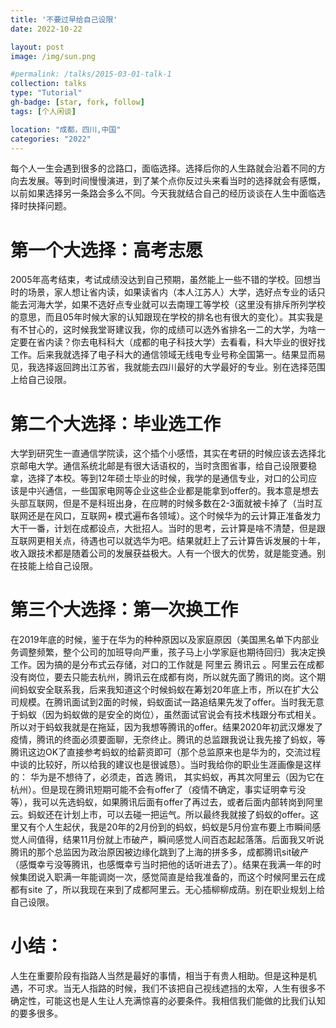```yaml
---
title: '不要过早给自己设限'
date: 2022-10-22

layout: post
image: /img/sun.png

#permalink: /talks/2015-03-01-talk-1
collection: talks
type: "Tutorial"
gh-badge: [star, fork, follow]
tags: [个人闲谈]

location: "成都，四川,中国"
categories: "2022"
---
```


每个人一生会遇到很多的岔路口，面临选择。选择后你的人生路就会沿着不同的方向去发展。等到时间慢慢演进，到了某个点你反过头来看当时的选择就会有感慨，以前如果选择另一条路会多么不同。今天我就结合自己的经历谈谈在人生中面临选择时抉择问题。

# 第一个大选择：高考志愿

2005年高考结束，考试成绩没达到自己预期，虽然能上一些不错的学校。回想当时的场景，家人想让省内读，如果读省内（本人江苏人）大学，选好点专业的话只能去河海大学，如果不选好点专业就可以去南理工等学校（这里没有排斥所列学校的意思，而且05年时候大家的认知跟现在学校的排名也有很大的变化）。其实我是有不甘心的，这时候我堂哥建议我，你的成绩可以选外省排名一二的大学，为啥一定要在省内读？你去电科科大（成都的电子科技大学）去看看，科大毕业的很好找工作。后来我就选择了电子科大的通信领域无线电专业号称全国第一。结果显而易见，我选择返回跨出江苏省，我就能去四川最好的大学最好的专业。别在选择范围上给自己设限。

# 第二个大选择：毕业选工作

大学到研究生一直通信学院读，这个插个小感悟，其实在考研的时候应该去选择北京邮电大学。通信系统北邮是有很大话语权的，当时贪图省事，给自己设限要稳拿，选择了本校。等到12年硕士毕业的时候，我学的是通信专业，对口的公司应该是中兴通信，一些国家电网等企业这些企业都是能拿到offer的。我本意是想去头部互联网，但是不是科班出身，在应聘的时候多数在2-3面就被卡掉了（当时互联网还是在风口，互联网+ 模式遍布各领域）。这个时候华为的云计算正准备发力大干一番，计划在成都设点，大批招人。当时的思考，云计算是啥不清楚，但是跟互联网更相关点，待遇也可以就选华为吧。结果就赶上了云计算告诉发展的十年，收入跟技术都是随着公司的发展获益极大。人有一个很大的优势，就是能变通。别在技能上给自己设限。

# 第三个大选择：第一次换工作

在2019年底的时候，鉴于在华为的种种原因以及家庭原因（美国黑名单下内部业务调整频繁，整个公司的加班导向严重，孩子马上小学家庭也期待回归）我决定换工作。因为搞的是分布式云存储，对口的工作就是 阿里云   腾讯云 。阿里云在成都没有岗位，要去只能去杭州，腾讯云在成都有岗，所以就先面了腾讯的岗。这个期间蚂蚁安全联系我，后来我知道这个时候蚂蚁在筹划20年底上市，所以在扩大公司规模。在腾讯面试到2面的时候，蚂蚁面试一路追结果先发了offer。当时我无意于蚂蚁（因为蚂蚁做的是安全的岗位），虽然面试官说会有技术栈跟分布式相关。所以对于蚂蚁我就是在拖延，因为我想等腾讯的offer。结果2020年初武汉爆发了疫情，腾讯的终面必须要面聊，无奈终止。腾讯的总监跟我说让我先接了蚂蚁，等腾讯这边OK了直接参考蚂蚁的给薪资即可（那个总监原来也是华为的，交流过程中谈的比较好，所以给我的建议也是很诚恳）。当时我给你的职业生涯画像是这样的： 华为是不想待了，必须走，首选 腾讯， 其实蚂蚁，再其次阿里云（因为它在杭州）。但是现在腾讯短期可能不会有offer了（疫情不确定，事实证明幸亏没等），我可以先选蚂蚁，如果腾讯后面有offer了再过去，或者后面内部转岗到阿里云。蚂蚁还在计划上市，可以去碰一把运气。所以最终我就接了蚂蚁的offer。这里又有个人生起伏，我是20年的2月份到的蚂蚁，蚂蚁是5月份宣布要上市瞬间感觉人间值得，结果11月份就上市破产，瞬间感觉人间百态起起落落。后面我又听说腾讯的那个总监因为政治原因被边缘化跳到了上海的拼多多，成都腾讯sit破产（感慨幸亏没等腾讯，也感慨幸亏当时把他的话听进去了）。结果在我满一年的时候集团说入职满一年能调岗一次，感觉简直是给我准备的，而这个时候阿里云在成都有site 了，所以我现在来到了成都阿里云。无心插柳柳成荫。别在职业规划上给自己设限。

# 小结：

人生在重要阶段有指路人当然是最好的事情，相当于有贵人相助。但是这种是机遇，不可求。当无人指路的时候，我们不该把自己视线遮挡的太窄，人生有很多不确定性，可能这也是人生让人充满惊喜的必要条件。我相信我们能做的比我们认知的要多很多。
